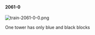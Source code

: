 #### 2061-0
![train-2061-0-0.png](https://github.com/lil-lab/nlvr/raw/master/nlvr/train/images/65/train-2061-0-0.png "train-2061-0-0.png")

One tower has only blue and black blocks